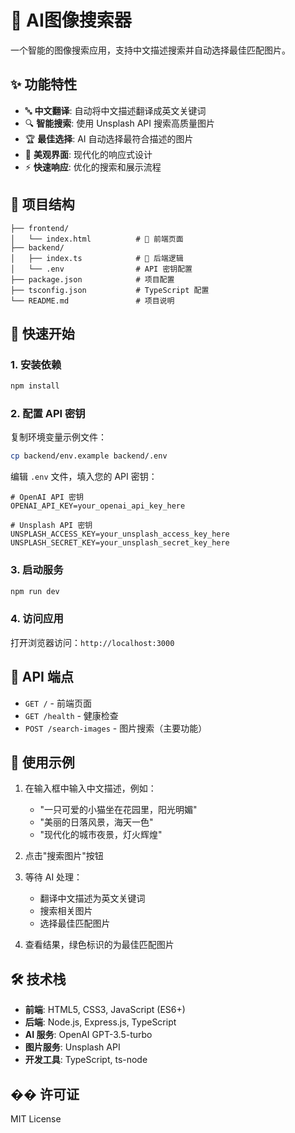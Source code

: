 # 🎨 AI图像搜索器

一个智能的图像搜索应用，支持中文描述搜索并自动选择最佳匹配图片。

## ✨ 功能特性

- 🔤 **中文翻译**: 自动将中文描述翻译成英文关键词
- 🔍 **智能搜索**: 使用 Unsplash API 搜索高质量图片
- 🏆 **最佳选择**: AI 自动选择最符合描述的图片
- 🎨 **美观界面**: 现代化的响应式设计
- ⚡ **快速响应**: 优化的搜索和展示流程

## 📁 项目结构

```
├── frontend/
│   └── index.html          # 🔵 前端页面
├── backend/
│   ├── index.ts            # 🔴 后端逻辑
│   └── .env                # API 密钥配置
├── package.json            # 项目配置
├── tsconfig.json           # TypeScript 配置
└── README.md               # 项目说明
```

## 🚀 快速开始

### 1. 安装依赖

```bash
npm install
```

### 2. 配置 API 密钥

复制环境变量示例文件：
```bash
cp backend/env.example backend/.env
```

编辑 `.env` 文件，填入您的 API 密钥：
```env
# OpenAI API 密钥
OPENAI_API_KEY=your_openai_api_key_here

# Unsplash API 密钥
UNSPLASH_ACCESS_KEY=your_unsplash_access_key_here
UNSPLASH_SECRET_KEY=your_unsplash_secret_key_here
```

### 3. 启动服务

```bash
npm run dev
```

### 4. 访问应用

打开浏览器访问：`http://localhost:3000`

## 🔧 API 端点

- `GET /` - 前端页面
- `GET /health` - 健康检查
- `POST /search-images` - 图片搜索（主要功能）

## 📝 使用示例

1. 在输入框中输入中文描述，例如：
   - "一只可爱的小猫坐在花园里，阳光明媚"
   - "美丽的日落风景，海天一色"
   - "现代化的城市夜景，灯火辉煌"

2. 点击"搜索图片"按钮

3. 等待 AI 处理：
   - 翻译中文描述为英文关键词
   - 搜索相关图片
   - 选择最佳匹配图片

4. 查看结果，绿色标识的为最佳匹配图片

## 🛠️ 技术栈

- **前端**: HTML5, CSS3, JavaScript (ES6+)
- **后端**: Node.js, Express.js, TypeScript
- **AI 服务**: OpenAI GPT-3.5-turbo
- **图片服务**: Unsplash API
- **开发工具**: TypeScript, ts-node

## �� 许可证

MIT License 